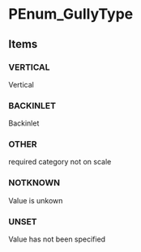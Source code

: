 # PEnum_GullyType


<!-- end of short definition -->
## Items

### VERTICAL
Vertical

### BACKINLET
Backinlet

### OTHER
required category not on scale

### NOTKNOWN
Value is unkown

### UNSET
Value has not been specified
